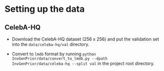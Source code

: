 # Setting up the data

## CelebA-HQ

- Download the CelebA-HQ dataset (256 x 256) and put the validation set into the `data/celeba-hq/val` directory.

- Convert to `lmdb` format by running `python InvGenPrior/data/convert_to_lmdb.py --dpath InvGenPrior/data/celeba-hq --split val` in the project root directory.  



